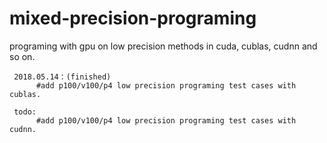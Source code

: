 # mixed-precision-programing
programing with gpu on low precision methods in cuda, cublas, cudnn and so on.

     2018.05.14：(finished) 
          #add p100/v100/p4 low precision programing test cases with cublas.

     todo:
          #add p100/v100/p4 low precision programing test cases with cudnn. 
